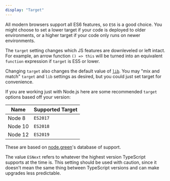 ```yaml
---
display: "Target"
---
```


All modern browsers support all ES6 features, so `ES6` is a good choice.
You might choose to set a lower target if your code is deployed to older environments, or a higher target if your code only runs on newer environments.

The `target` setting changes which JS features are downleveled or left intact.
For example, an arrow function `() => this` will be turned into an equivalent `function` expression if `target` is ES5 or lower.

Changing `target` also changes the default value of [`lib`](#lib).
You may "mix and match" `target` and `lib` settings as desired, but you could just set target for convenience.

If you are working just with Node.js here are some recommended `target` options based off your version:

| Name    | Supported Target |
| ------- | -------- |
| Node 8  | `ES2017` |
| Node 10 | `ES2018` |
| Node 12 | `ES2019` |

These are based on [node.green](https://node.green)'s database of support.

The value `ESNext` refers to whatever the highest version TypeScript supports at the time is.
This setting should be used with caution, since it doesn't mean the same thing between TypeScript versions and can make upgrades less predictable.
